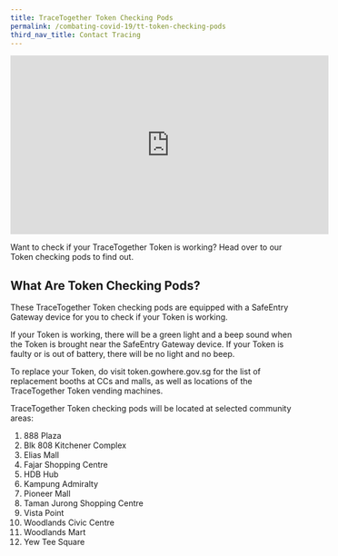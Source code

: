 ```yaml
---
title: TraceTogether Token Checking Pods
permalink: /combating-covid-19/tt-token-checking-pods
third_nav_title: Contact Tracing
---
```



<iframe allowfullscreen="" allow="accelerometer; autoplay; clipboard-write; encrypted-media; gyroscope; picture-in-picture" frameborder="0" title="YouTube video player" src="https://www.youtube.com/embed/LI1lx3lxKz8" height="315" width="560"></iframe>

Want to check if your TraceTogether Token is working? Head over to our Token checking pods to find out.

## What Are Token Checking Pods?

These TraceTogether Token checking pods are equipped with a SafeEntry Gateway device for you to check if your Token is working.

If your Token is working, there will be a green light and a beep sound when the Token is brought near the SafeEntry Gateway device. If your Token is faulty or is out of battery, there will be no light and no beep.

To replace your Token, do visit token.gowhere.gov.sg for the list of replacement booths at CCs and malls, as well as locations of the TraceTogether Token vending machines.

TraceTogether Token checking pods will be located at selected community areas:

1. 888 Plaza
2. Blk 808 Kitchener Complex
3. Elias Mall
4. Fajar Shopping Centre
5. HDB Hub
6. Kampung Admiralty
7. Pioneer Mall
8. Taman Jurong Shopping Centre
9. Vista Point
10. Woodlands Civic Centre
11. Woodlands Mart
12. Yew Tee Square